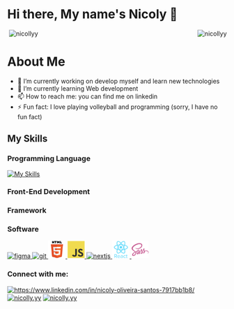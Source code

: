 # Hi there, My name's Nicoly 👋

<span>&nbsp;<img  src="https://github-readme-stats.vercel.app/api?username=nicollyy&show_icons=true&locale=en" alt="nicollyy" /></apan>
<span><img align="right" src="https://github-readme-streak-stats.herokuapp.com/?user=nicollyy&" alt="nicollyy" /></span>

# About Me

- 🔭 I’m currently working on develop myself and learn new technologies
- 🌱 I’m currently learning Web development 
- 📫 How to reach me: you can find me on linkedin
- ⚡ Fun fact: I love playing volleyball and programming (sorry, I have no fun fact)


## My Skills

### Programming Language 
[![My Skills](https://skillicons.dev/icons?i=js)](https://skillicons.dev)

### Front-End Development

### Framework

### Software




<p align="left"> <a href="https://www.figma.com/" target="_blank" rel="noreferrer"> <img src="https://www.vectorlogo.zone/logos/figma/figma-icon.svg" alt="figma" width="40" height="40"/> </a> <a href="https://git-scm.com/" target="_blank" rel="noreferrer"> <img src="https://www.vectorlogo.zone/logos/git-scm/git-scm-icon.svg" alt="git" width="40" height="40"/> </a> <a href="https://www.w3.org/html/" target="_blank" rel="noreferrer"> <img src="https://raw.githubusercontent.com/devicons/devicon/master/icons/html5/html5-original-wordmark.svg" alt="html5" width="40" height="40"/> </a> <a href="https://developer.mozilla.org/en-US/docs/Web/JavaScript" target="_blank" rel="noreferrer"> <img src="https://raw.githubusercontent.com/devicons/devicon/master/icons/javascript/javascript-original.svg" alt="javascript" width="40" height="40"/> </a> <a href="https://nextjs.org/" target="_blank" rel="noreferrer"> <img src="https://cdn.worldvectorlogo.com/logos/nextjs-2.svg" alt="nextjs" width="40" height="40"/> </a> <a href="https://reactjs.org/" target="_blank" rel="noreferrer"> <img src="https://raw.githubusercontent.com/devicons/devicon/master/icons/react/react-original-wordmark.svg" alt="react" width="40" height="40"/> </a> <a href="https://sass-lang.com" target="_blank" rel="noreferrer"> <img src="https://raw.githubusercontent.com/devicons/devicon/master/icons/sass/sass-original.svg" alt="sass" width="40" height="40"/> </a> </p>

<h3 align="left">Connect with me:</h3>
<p align="left">
<a href="https://linkedin.com/in/https://www.linkedin.com/in/nicoly-oliveira-santos-7917bb1b8/" target="blank"><img align="center" src="https://raw.githubusercontent.com/rahuldkjain/github-profile-readme-generator/master/src/images/icons/Social/linked-in-alt.svg" alt="https://www.linkedin.com/in/nicoly-oliveira-santos-7917bb1b8/" height="30" width="40" /></a>
<a href="https://instagram.com/nicolly.yy" target="blank"><img align="center" src="https://raw.githubusercontent.com/rahuldkjain/github-profile-readme-generator/master/src/images/icons/Social/instagram.svg" alt="nicolly.yy" height="30" width="40" /></a>
<a href="https://discord.gg/nicolly.yy" target="blank"><img align="center" src="https://raw.githubusercontent.com/rahuldkjain/github-profile-readme-generator/master/src/images/icons/Social/discord.svg" alt="nicolly.yy" height="30" width="40" /></a>
</p>


